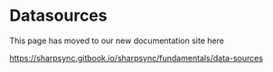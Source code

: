 # Datasources

This page has moved to our new documentation site here

https://sharpsync.gitbook.io/sharpsync/fundamentals/data-sources
